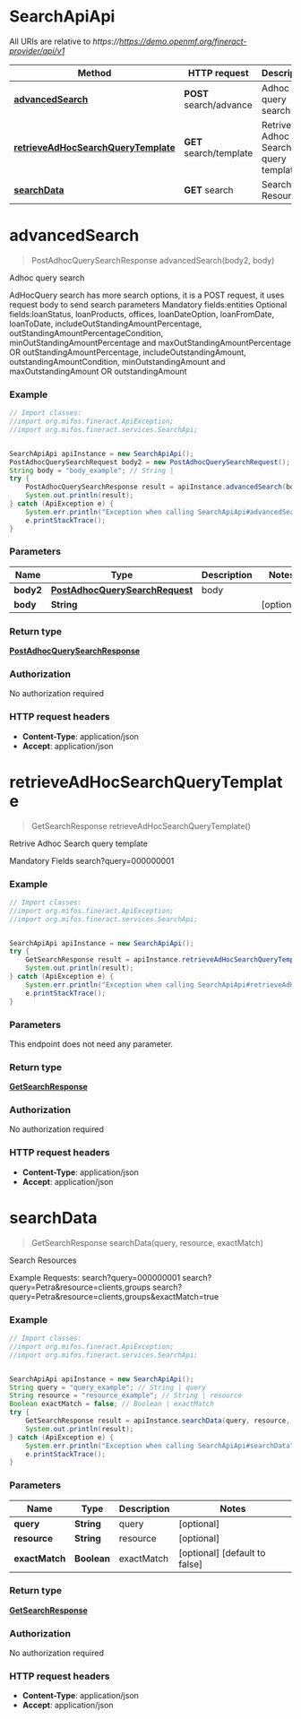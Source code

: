 # SearchApiApi

All URIs are relative to *https://https://demo.openmf.org/fineract-provider/api/v1*

Method | HTTP request | Description
------------- | ------------- | -------------
[**advancedSearch**](SearchApiApi.md#advancedSearch) | **POST** search/advance | Adhoc query search
[**retrieveAdHocSearchQueryTemplate**](SearchApiApi.md#retrieveAdHocSearchQueryTemplate) | **GET** search/template | Retrive Adhoc Search query template
[**searchData**](SearchApiApi.md#searchData) | **GET** search | Search Resources


<a name="advancedSearch"></a>
# **advancedSearch**
> PostAdhocQuerySearchResponse advancedSearch(body2, body)

Adhoc query search

AdHocQuery search has more search options, it is a POST request, it uses request body to send search parameters   Mandatory fields:entities  Optional fields:loanStatus, loanProducts, offices, loanDateOption, loanFromDate, loanToDate,  includeOutStandingAmountPercentage, outStandingAmountPercentageCondition,  minOutStandingAmountPercentage and maxOutStandingAmountPercentage OR outStandingAmountPercentage,  includeOutstandingAmount, outstandingAmountCondition,  minOutstandingAmount and maxOutstandingAmount OR outstandingAmount

### Example
```java
// Import classes:
//import org.mifos.fineract.ApiException;
//import org.mifos.fineract.services.SearchApi;


SearchApiApi apiInstance = new SearchApiApi();
PostAdhocQuerySearchRequest body2 = new PostAdhocQuerySearchRequest(); // PostAdhocQuerySearchRequest | body
String body = "body_example"; // String | 
try {
    PostAdhocQuerySearchResponse result = apiInstance.advancedSearch(body2, body);
    System.out.println(result);
} catch (ApiException e) {
    System.err.println("Exception when calling SearchApiApi#advancedSearch");
    e.printStackTrace();
}
```

### Parameters

Name | Type | Description  | Notes
------------- | ------------- | ------------- | -------------
 **body2** | [**PostAdhocQuerySearchRequest**](PostAdhocQuerySearchRequest.md)| body |
 **body** | **String**|  | [optional]

### Return type

[**PostAdhocQuerySearchResponse**](PostAdhocQuerySearchResponse.md)

### Authorization

No authorization required

### HTTP request headers

 - **Content-Type**: application/json
 - **Accept**: application/json

<a name="retrieveAdHocSearchQueryTemplate"></a>
# **retrieveAdHocSearchQueryTemplate**
> GetSearchResponse retrieveAdHocSearchQueryTemplate()

Retrive Adhoc Search query template

Mandatory Fields  search?query&#x3D;000000001 

### Example
```java
// Import classes:
//import org.mifos.fineract.ApiException;
//import org.mifos.fineract.services.SearchApi;


SearchApiApi apiInstance = new SearchApiApi();
try {
    GetSearchResponse result = apiInstance.retrieveAdHocSearchQueryTemplate();
    System.out.println(result);
} catch (ApiException e) {
    System.err.println("Exception when calling SearchApiApi#retrieveAdHocSearchQueryTemplate");
    e.printStackTrace();
}
```

### Parameters
This endpoint does not need any parameter.

### Return type

[**GetSearchResponse**](GetSearchResponse.md)

### Authorization

No authorization required

### HTTP request headers

 - **Content-Type**: application/json
 - **Accept**: application/json

<a name="searchData"></a>
# **searchData**
> GetSearchResponse searchData(query, resource, exactMatch)

Search Resources

Example Requests:  search?query&#x3D;000000001   search?query&#x3D;Petra&amp;resource&#x3D;clients,groups   search?query&#x3D;Petra&amp;resource&#x3D;clients,groups&amp;exactMatch&#x3D;true

### Example
```java
// Import classes:
//import org.mifos.fineract.ApiException;
//import org.mifos.fineract.services.SearchApi;


SearchApiApi apiInstance = new SearchApiApi();
String query = "query_example"; // String | query
String resource = "resource_example"; // String | resource
Boolean exactMatch = false; // Boolean | exactMatch
try {
    GetSearchResponse result = apiInstance.searchData(query, resource, exactMatch);
    System.out.println(result);
} catch (ApiException e) {
    System.err.println("Exception when calling SearchApiApi#searchData");
    e.printStackTrace();
}
```

### Parameters

Name | Type | Description  | Notes
------------- | ------------- | ------------- | -------------
 **query** | **String**| query | [optional]
 **resource** | **String**| resource | [optional]
 **exactMatch** | **Boolean**| exactMatch | [optional] [default to false]

### Return type

[**GetSearchResponse**](GetSearchResponse.md)

### Authorization

No authorization required

### HTTP request headers

 - **Content-Type**: application/json
 - **Accept**: application/json

